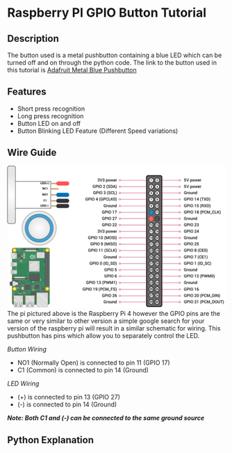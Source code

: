 # Raspberry PI GPIO Button Tutorial
## Description
The button used is a metal pushbutton containing a blue LED which can be turned off and on through the python code. The link to the button used in this tutorial is [Adafruit Metal Blue Pushbutton](https://www.adafruit.com/product/481)

## Features
- Short press recognition 
- Long press recognition
- Button LED on and off 
- Button Blinking LED Feature (Different Speed variations)

## Wire Guide
![wiringButton](Button_Wiring.png)
The pi pictured above is the Raspberry Pi 4 however the GPIO pins are the same or very similar to other version a simple google search for your version of the raspberry pi will result in a similar schematic for wiring. This pushbutton has pins which allow you to separately control the LED. 

*Button Wiring*

- NO1 (Normally Open) is connected to pin 11 (GPIO 17)
- C1 (Common) is connected to pin 14 (Ground)

*LED Wiring*

- (+) is connected to pin 13 (GPIO 27)
- (-) is connected to pin 14 (Ground)

***Note: Both C1 and (-) can be connected to the same ground source***

## Python Explanation 

